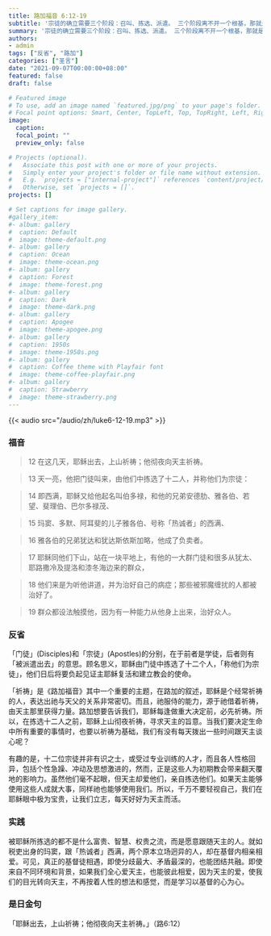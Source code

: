 ```yaml
---
title: 路加福音 6:12-19
subtitle: '宗徒的确立需要三个阶段：召叫、拣选、派遣。 三个阶段离不开一个根基，那就是祈祷。 圣史路加特别强调耶稣上山祈祷。 山是梅瑟与天主相遇的地方，是天主自我启示的地方，也是天主与子民建立盟约的地方。 在山上，耶稣称他们为宗徒。 而由宗徒们传下来的圣教会，亦是在耶稣的祈祷中诞生且延续的信仰团体。 这个团体的成员彼此担负对方的软弱与有限，共同经验耶稣的临在。 我热爱自己所属的教会团体吗？'
summary: '宗徒的确立需要三个阶段：召叫、拣选、派遣。 三个阶段离不开一个根基，那就是祈祷。 圣史路加特别强调耶稣上山祈祷。 山是梅瑟与天主相遇的地方，是天主自我启示的地方，也是天主与子民建立盟约的地方。 在山上，耶稣称他们为宗徒。 而由宗徒们传下来的圣教会，亦是在耶稣的祈祷中诞生且延续的信仰团体。 这个团体的成员彼此担负对方的软弱与有限，共同经验耶稣的临在。 我热爱自己所属的教会团体吗？'
authors:
- admin
tags: ["反省", "路加"]
categories: ["圣言"]
date: "2021-09-07T00:00:00+08:00"
featured: false
draft: false

# Featured image
# To use, add an image named `featured.jpg/png` to your page's folder.
# Focal point options: Smart, Center, TopLeft, Top, TopRight, Left, Right, BottomLeft, Bottom, BottomRight
image:
  caption:
  focal_point: ""
  preview_only: false

# Projects (optional).
#   Associate this post with one or more of your projects.
#   Simply enter your project's folder or file name without extension.
#   E.g. `projects = ["internal-project"]` references `content/project/deep-learning/index.md`.
#   Otherwise, set `projects = []`.
projects: []

# Set captions for image gallery.
#gallery_item:
#- album: gallery
#  caption: Default
#  image: theme-default.png
#- album: gallery
#  caption: Ocean
#  image: theme-ocean.png
#- album: gallery
#  caption: Forest
#  image: theme-forest.png
#- album: gallery
#  caption: Dark
#  image: theme-dark.png
#- album: gallery
#  caption: Apogee
#  image: theme-apogee.png
#- album: gallery
#  caption: 1950s
#  image: theme-1950s.png
#- album: gallery
#  caption: Coffee theme with Playfair font
#  image: theme-coffee-playfair.png
#- album: gallery
#  caption: Strawberry
#  image: theme-strawberry.png
---
```


{{< audio src="/audio/zh/luke6-12-19.mp3" >}}

### 福音
> 12 在这几天，耶稣出去，上山祈祷；他彻夜向天主祈祷。

> 13 天一亮，他把门徒叫来，由他们中拣选了十二人，并称他们为宗徒：

> 14 即西满，耶稣又给他起名叫伯多禄，和他的兄弟安德肋、雅各伯、若望、斐理伯、巴尔多禄茂、

> 15 玛窦、多默、阿耳斐的儿子雅各伯、号称「热诚者」的西满、

> 16 雅各伯的兄弟犹达和犹达斯依斯加略，他成了负卖者。

> 17 耶稣同他们下山，站在一块平地上，有他的一大群门徒和很多从犹太、耶路撒冷及提洛和漆冬海边来的群众，

> 18 他们来是为听他讲道，并为治好自己的病症；那些被邪魔缠扰的人都被治好了。

> 19 群众都设法触摸他，因为有一种能力从他身上出来，治好众人。

### 反省
「门徒」(Disciples)和「宗徒」(Apostles)的分别，在于前者是学徒，后者则有「被派遣出去」的意思。顾名思义，耶稣由门徒中拣选了十二个人，「称他们为宗徒」，他们日后将要负起见证主耶稣复活和建立教会的使命。

「祈祷」是《路加福音》其中一个重要的主题，在路加的叙述，耶稣是个经常祈祷的人，表达出祂与天父的关系非常密切。而且，祂服侍的能力，源于祂借着祈祷，由天主那里获得力量。路加想要告诉我们，耶稣每逢做重大决定前，必先祈祷。所以，在拣选十二人之前，耶稣上山彻夜祈祷，寻求天主的旨意。当我们要决定生命中所有重要的事情时，也要以祈祷为基础，我们有没有每天拨出一些时间跟天主谈心呢？

有趣的是，十二位宗徒并非有识之士，或受过专业训练的人才，而且各人性格回异，包括个性急躁、冲动及思想激进的，然而，正是这些人为初期教会带来翻天覆地的影响力。虽然他们毫不起眼，但天主却爱他们，亲自拣选他们。如果天主能够使用这些人成就大事，同样祂也能够使用我们。所以，千万不要轻视自己，我们在耶稣眼中极为宝贵，让我们立志，每天好好为天主而活。

### 实践
被耶稣所拣选的都不是什么富贵、智慧、权贵之流，而是愿意跟随天主的人。就如税吏出身的玛窦，跟「热诚者」西满，两个原本立场迥异的人，却在基督内相亲相爱。可见，真正的基督徒相遇，即使分歧最大、矛盾最深的，也能团结共融。即使来自不同环境和背景，如果我们全心爱天主，也能彼此相爱，因为天主的爱，使我们的目光转向天主，不再按着人性的想法和感觉，而是学习以基督的心为心。

### 是日金句
「耶稣出去，上山祈祷；他彻夜向天主祈祷。」（路6:12）
